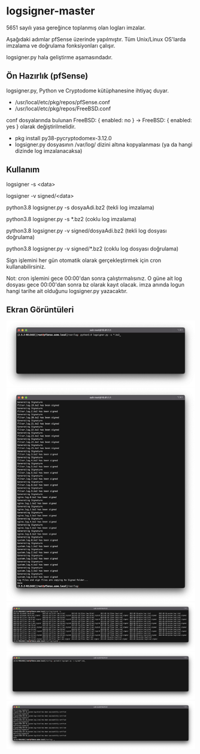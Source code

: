 # logsigner-master
5651 sayılı yasa gereğince toplanmış olan logları imzalar. 

Aşağıdaki adımlar pfSense üzerinde yapılmıştır. Tüm Unix/Linux OS'larda imzalama ve doğrulama fonksiyonları çalışır.

logsigner.py hala geliştirme aşamasındadır. 

## Ön Hazırlık (pfSense)

logsigner.py, Python ve Cryptodome kütüphanesine ihtiyaç duyar.
  - /usr/local/etc/pkg/repos/pfSense.conf
  - /usr/local/etc/pkg/repos/FreeBSD.conf
  
 conf dosyalarında bulunan FreeBSD: { enabled: no } -> FreeBSD: { enabled: yes } olarak değiştirilmelidir.
 
  - pkg install py38-pycryptodomex-3.12.0
  - logsigner.py dosyasının /var/log/ dizini altına kopyalanması (ya da hangi dizinde log imzalanacaksa)

## Kullanım

 logsigner -s  \<data>
  
 logsigner -v  signed/\<data>

 python3.8 logsigner.py -s dosyaAdi.bz2 (tekli log imzalama)
  
 python3.8 logsigner.py -s \*.bz2 (coklu log imzalama)
  
 python3.8 logsigner.py -v signed/dosyaAdi.bz2 (tekli log dosyası doğrulama) 
  
 python3.8 logsigner.py -v signed/\*.bz2 (coklu log dosyası doğrulama)
 
 
 Sign işlemini her gün otomatik olarak gerçekleştirmek için cron kullanabilirsiniz.
 
 Not: cron işlemini gece 00:00'dan sonra çalıştırmalısınız. O güne ait log dosyası gece 00:00'dan sonra bz olarak kayıt olacak. imza anında logun hangi tarihe ait olduğunu logsigner.py yazacaktır.

## Ekran Görüntüleri

![alt text](https://github.com/kurtserdar/logsigner-master/blob/main/1.png?raw=true)
![alt text](https://github.com/kurtserdar/logsigner-master/blob/main/2.png?raw=true)
![alt text](https://github.com/kurtserdar/logsigner-master/blob/main/3.png?raw=true)
![alt text](https://github.com/kurtserdar/logsigner-master/blob/main/4.png?raw=true)
![alt text](https://github.com/kurtserdar/logsigner-master/blob/main/5.png?raw=true)


